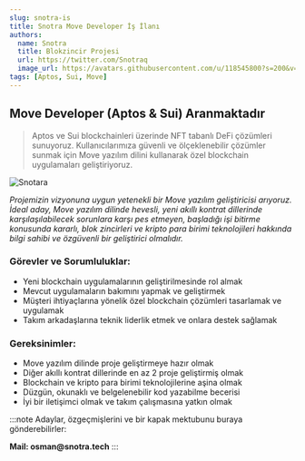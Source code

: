 ```yaml
---
slug: snotra-is
title: Snotra Move Developer İş İlanı
authors:
  name: Snotra
  title: Blokzincir Projesi
  url: https://twitter.com/Snotraq
  image_url: https://avatars.githubusercontent.com/u/118545800?s=200&v=4
tags: [Aptos, Sui, Move]
---
```


## __Move Developer (Aptos & Sui) Aranmaktadır__

> Aptos ve Sui blockchainleri üzerinde NFT tabanlı DeFi çözümleri sunuyoruz. Kullanıcılarımıza güvenli ve ölçeklenebilir çözümler sunmak için Move yazılım dilini kullanarak özel blockchain uygulamaları geliştiriyoruz.


![Snotara](https://miro.medium.com/v2/resize:fit:1400/format:webp/1*OLsBvCBK45nwo0xaf8UbmA.jpeg)

_Projemizin vizyonuna uygun yetenekli bir Move yazılım geliştiricisi arıyoruz. İdeal aday, Move yazılım dilinde hevesli, yeni akıllı kontrat dillerinde karşılaşılabilecek sorunlara karşı pes etmeyen, başladığı işi bitirme konusunda kararlı, blok zincirleri ve kripto para birimi teknolojileri hakkında bilgi sahibi ve özgüvenli bir geliştirici olmalıdır._

### __Görevler ve Sorumluluklar:__

- Yeni blockchain uygulamalarının geliştirilmesinde rol almak
- Mevcut uygulamaların bakımını yapmak ve geliştirmek
- Müşteri ihtiyaçlarına yönelik özel blockchain çözümleri tasarlamak ve uygulamak
- Takım arkadaşlarına teknik liderlik etmek ve onlara destek sağlamak

### __Gereksinimler:__

- Move yazılım dilinde proje geliştirmeye hazır olmak
- Diğer akıllı kontrat dillerinde en az 2 proje geliştirmiş olmak
- Blockchain ve kripto para birimi teknolojilerine aşina olmak
- Düzgün, okunaklı ve belgelenebilir kod yazabilme becerisi
- İyi bir iletişimci olmak ve takım çalışmasına yatkın olmak

:::note
Adaylar, özgeçmişlerini ve bir kapak mektubunu buraya gönderebilirler: 

__Mail:   osman@snotra.tech__
:::